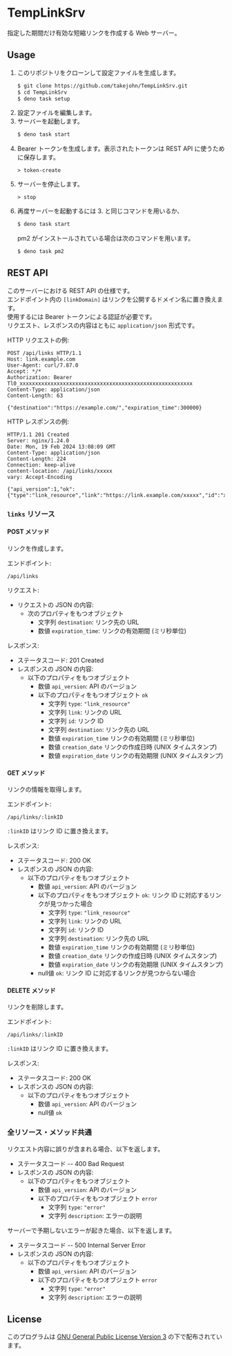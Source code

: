 # TempLinkSrv

指定した期間だけ有効な短縮リンクを作成する Web サーバー。

## Usage

1. このリポジトリをクローンして設定ファイルを生成します。
   ```sh
   $ git clone https://github.com/takejohn/TempLinkSrv.git
   $ cd TempLinkSrv
   $ deno task setup
   ```
2. 設定ファイルを編集します。
3. サーバーを起動します。
   ```sh
   $ deno task start
   ```
4. Bearer トークンを生成します。表示されたトークンは REST API に使うために保存します。
   ```
   > token-create
   ```
5. サーバーを停止します。
   ```
   > stop
   ```
6. 再度サーバーを起動するには 3. と同じコマンドを用いるか、
   ```sh
   $ deno task start
   ```
   pm2 がインストールされている場合は次のコマンドを用います。
   ```sh
   $ deno task pm2
   ```

## REST API

このサーバーにおける REST API の仕様です。\
エンドポイント内の `[linkDomain]` はリンクを公開するドメイン名に置き換えます。\
使用するには Bearer トークンによる認証が必要です。\
リクエスト、レスポンスの内容はともに `application/json` 形式です。

HTTP リクエストの例:

```http
POST /api/links HTTP/1.1
Host: link.example.com
User-Agent: curl/7.87.0
Accept: */*
Authorization: Bearer Tl0_xxxxxxxxxxxxxxxxxxxxxxxxxxxxxxxxxxxxxxxxxxxxxxxxxxxxxxxx
Content-Type: application/json
Content-Length: 63

{"destination":"https://example.com/","expiration_time":300000}
```

HTTP レスポンスの例:

```http
HTTP/1.1 201 Created
Server: nginx/1.24.0
Date: Mon, 19 Feb 2024 13:08:09 GMT
Content-Type: application/json
Content-Length: 224
Connection: keep-alive
content-location: /api/links/xxxxx
vary: Accept-Encoding

{"api_version":1,"ok":{"type":"link_resource","link":"https://link.example.com/xxxxx","id":"xxxxx","destination":"https://example.com/","expiration_time":300000,"creation_date":1708348089644,"expiration_date":1708348389644}}
```

### `links` リソース

#### POST メソッド

リンクを作成します。

エンドポイント:

```
/api/links
```

リクエスト:

- リクエストの JSON の内容:
  - 次のプロパティをもつオブジェクト
    - 文字列 `destination`: リンク先の URL
    - 数値 `expiration_time`: リンクの有効期間 (ミリ秒単位)

レスポンス:

- ステータスコード: 201 Created
- レスポンスの JSON の内容:
  - 以下のプロパティをもつオブジェクト
    - 数値 `api_version`: API のバージョン
    - 以下のプロパティをもつオブジェクト `ok`
      - 文字列 `type`: `"link_resource"`
      - 文字列 `link`: リンクの URL
      - 文字列 `id`: リンク ID
      - 文字列 `destination`: リンク先の URL
      - 数値 `expiration_time` リンクの有効期間 (ミリ秒単位)
      - 数値 `creation_date` リンクの作成日時 (UNIX タイムスタンプ)
      - 数値 `expiration_date` リンクの有効期限 (UNIX タイムスタンプ)

#### GET メソッド

リンクの情報を取得します。

エンドポイント:

```
/api/links/:linkID
```

`:linkID` はリンク ID に置き換えます。

レスポンス:

- ステータスコード: 200 OK
- レスポンスの JSON の内容:
  - 以下のプロパティをもつオブジェクト
    - 数値 `api_version`: API のバージョン
    - 以下のプロパティをもつオブジェクト `ok`: リンク ID に対応するリンクが見つかった場合
      - 文字列 `type`: `"link_resource"`
      - 文字列 `link`: リンクの URL
      - 文字列 `id`: リンク ID
      - 文字列 `destination`: リンク先の URL
      - 数値 `expiration_time` リンクの有効期間 (ミリ秒単位)
      - 数値 `creation_date` リンクの作成日時 (UNIX タイムスタンプ)
      - 数値 `expiration_date` リンクの有効期限 (UNIX タイムスタンプ)
    - null値 `ok`: リンク ID に対応するリンクが見つからない場合

#### DELETE メソッド

リンクを削除します。

エンドポイント:

```
/api/links/:linkID
```

`:linkID` はリンク ID に置き換えます。

レスポンス:

- ステータスコード: 200 OK
- レスポンスの JSON の内容:
  - 以下のプロパティをもつオブジェクト
    - 数値 `api_version`: API のバージョン
    - null値 `ok`

### 全リソース・メソッド共通

リクエスト内容に誤りが含まれる場合、以下を返します。

- ステータスコード -- 400 Bad Request
- レスポンスの JSON の内容:
  - 以下のプロパティをもつオブジェクト
    - 数値 `api_version`: API のバージョン
    - 以下のプロパティをもつオブジェクト `error`
      - 文字列 `type`: `"error"`
      - 文字列 `description`: エラーの説明

サーバーで予期しないエラーが起きた場合、以下を返します。

- ステータスコード -- 500 Internal Server Error
- レスポンスの JSON の内容:
  - 以下のプロパティをもつオブジェクト
    - 数値 `api_version`: API のバージョン
    - 以下のプロパティをもつオブジェクト `error`
      - 文字列 `type`: `"error"`
      - 文字列 `description`: エラーの説明

## License

このプログラムは [GNU General Public License Version 3](/LICENSE) の下で配布されています。
